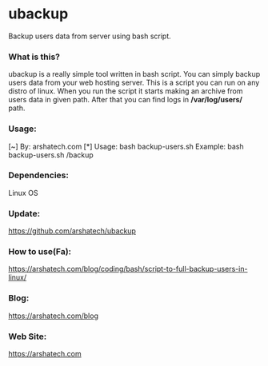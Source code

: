 # ubackup
Backup users data from server using bash script.



### What is this?
ubackup is a really simple tool written in bash script. You can simply backup users data from your web hosting server. This is a script you can run on any distro of linux.
When you run the script it starts making an archive from users data in given path. After that you can find logs in **/var/log/users/** path.

### Usage:
[~] By: arshatech.com
       [*] Usage:   bash backup-users.sh <backup-path>
           Example: bash backup-users.sh /backup

### Dependencies:
Linux OS

### Update:
https://github.com/arshatech/ubackup

### How to use(Fa):
https://arshatech.com/blog/coding/bash/script-to-full-backup-users-in-linux/

### Blog:
https://arshatech.com/blog

### Web Site:
https://arshatech.com

